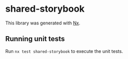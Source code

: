 # shared-storybook

This library was generated with [Nx](https://nx.dev).

## Running unit tests

Run `nx test shared-storybook` to execute the unit tests.

